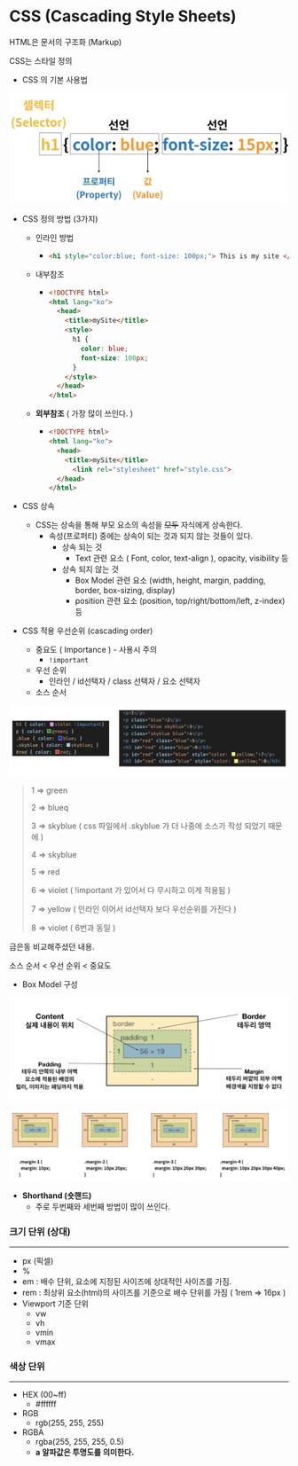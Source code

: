 # CSS (Cascading Style Sheets)

HTML은 문서의 구조화 (Markup)

CSS는 스타일 정의



- CSS 의 기본 사용법

![image-20200311151946922](img/image-20200311151946922.png)



- CSS 정의 방법 (3가지)

  - 인라인 방법

    - ```html
      <h1 style="color:blue; font-size: 100px;"> This is my site </h1>
      ```

  - 내부참조

    - ```html
      <!DOCTYPE html>
      <html lang="ko">
        <head>
          <title>mySite</title>
          <style>
            h1 {
              color: blue;
              font-size: 100px;
            }
          </style>
        </head>
      </html>
      ```

  - **외부참조** ( 가장 많이 쓰인다. )

    - ```html
      <!DOCTYPE html>
      <html lang="ko">
        <head>
          <title>mySite</title>
      		<link rel="stylesheet" href="style.css">
        </head>
      </html>
      ```



- CSS 상속
  - CSS는 상속을 통해 부모 요소의 속성을 ~~모두~~ 자식에게 상속한다.
    - 속성(프로퍼티) 중에는 상속이 되는 것과 되지 않는 것들이 있다.
      - 상속 되는 것
        - Text 관련 요소 ( Font, color, text-align ), opacity, visibility 등
      - 상속 되지 않는 것
        - Box Model 관련 요소 (width, height, margin, padding, border, box-sizing, display)
        - position 관련 요소 (position, top/right/bottom/left, z-index) 등



- CSS 적용 우선순위 (cascading order)
  - 중요도 ( Importance ) - 사용시 주의
    - `!important`
  - 우선 순위
    - 인라인 / id선택자 / class 선택자 / 요소 선택자
  - 소스 순서

![image-20200311153041212](img/image-20200311153041212.png)

> 1 => green
>
> 2 => blueq
>
> 3 => skyblue ( css 파일에서 .skyblue 가 더 나중에 소스가 작성 되었기 때문에 )
>
> 4 => skyblue
>
> 5 => red
>
> 6 => violet ( !important 가 있어서 다 무시하고 이게 적용됨 )
>
> 7 => yellow ( 인라인 이어서 id선택자 보다 우선순위를 가진다 )
>
> 8 => violet ( 6번과 동일 )

금은동 비교해주셨던 내용.

소스 순서 < 우선 순위 < 중요도 





- Box Model 구성

![image-20200311155831461](img/image-20200311155831461.png)



![image-20200311160107918](img/image-20200311160107918.png)

- **Shorthand (숏핸드)**
  - 주로 두번째와 세번째 방법이 많이 쓰인다. 





### 크기 단위 (상대)

___

- px (픽셀)
- %
- em : 배수 단위, 요소에 지정된 사이즈에 상대적인 사이즈를 가짐.
- rem : 최상위 요소(html)의 사이즈를 기준으로 배수 단위를 가짐 ( 1rem => 16px )
- Viewport 기준 단위
  - vw
  - vh
  - vmin
  - vmax







### 색상 단위

___

- HEX (00~ff)
  - #ffffff
- RGB
  - rgb(255, 255, 255)
- RGBA
  - rgba(255, 255, 255, 0.5) 
  - **a 알파값은 투명도를 의미한다.**






